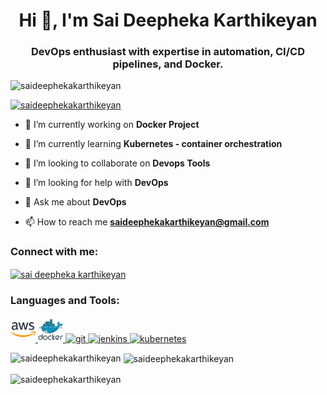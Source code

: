 <h1 align="center">Hi 👋, I'm Sai Deepheka Karthikeyan</h1>
<h3 align="center">DevOps enthusiast with expertise in automation, CI/CD pipelines, and Docker.</h3>

<p align="left"> <img src="https://komarev.com/ghpvc/?username=saideephekakarthikeyan&label=Profile%20views&color=0e75b6&style=flat" alt="saideephekakarthikeyan" /> </p>

<p align="left"> <a href="https://github.com/ryo-ma/github-profile-trophy"><img src="https://github-profile-trophy.vercel.app/?username=saideephekakarthikeyan" alt="saideephekakarthikeyan" /></a> </p>

- 🔭 I’m currently working on **Docker Project**

- 🌱 I’m currently learning **Kubernetes - container orchestration**

- 👯 I’m looking to collaborate on **Devops Tools**

- 🤝 I’m looking for help with **DevOps**

- 💬 Ask me about **DevOps**

- 📫 How to reach me **saideephekakarthikeyan@gmail.com**

<h3 align="left">Connect with me:</h3>
<p align="left">
<a href="https://linkedin.com/in/sai deepheka karthikeyan" target="blank"><img align="center" src="https://raw.githubusercontent.com/rahuldkjain/github-profile-readme-generator/master/src/images/icons/Social/linked-in-alt.svg" alt="sai deepheka karthikeyan" height="30" width="40" /></a>
</p>

<h3 align="left">Languages and Tools:</h3>
<p align="left"> <a href="https://aws.amazon.com" target="_blank" rel="noreferrer"> <img src="https://raw.githubusercontent.com/devicons/devicon/master/icons/amazonwebservices/amazonwebservices-original-wordmark.svg" alt="aws" width="40" height="40"/> </a> <a href="https://www.docker.com/" target="_blank" rel="noreferrer"> <img src="https://raw.githubusercontent.com/devicons/devicon/master/icons/docker/docker-original-wordmark.svg" alt="docker" width="40" height="40"/> </a> <a href="https://git-scm.com/" target="_blank" rel="noreferrer"> <img src="https://www.vectorlogo.zone/logos/git-scm/git-scm-icon.svg" alt="git" width="40" height="40"/> </a> <a href="https://www.jenkins.io" target="_blank" rel="noreferrer"> <img src="https://www.vectorlogo.zone/logos/jenkins/jenkins-icon.svg" alt="jenkins" width="40" height="40"/> </a> <a href="https://kubernetes.io" target="_blank" rel="noreferrer"> <img src="https://www.vectorlogo.zone/logos/kubernetes/kubernetes-icon.svg" alt="kubernetes" width="40" height="40"/> </a> </p>

<p><img align="left" src="https://github-readme-stats.vercel.app/api/top-langs?username=saideephekakarthikeyan&show_icons=true&locale=en&layout=compact" alt="saideephekakarthikeyan" /></p>

<p>&nbsp;<img align="center" src="https://github-readme-stats.vercel.app/api?username=saideephekakarthikeyan&show_icons=true&locale=en" alt="saideephekakarthikeyan" /></p>

<p><img align="center" src="https://github-readme-streak-stats.herokuapp.com/?user=saideephekakarthikeyan&" alt="saideephekakarthikeyan" /></p>
